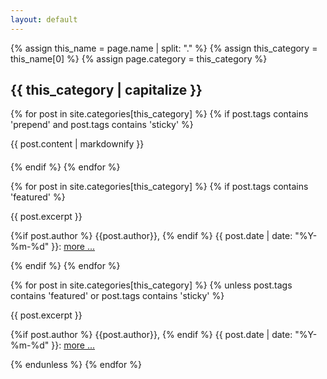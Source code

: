 ```yaml
---
layout: default
---
```


{% assign this_name = page.name | split: "." %}
{% assign this_category = this_name[0] %}
{% assign page.category = this_category %}

## {{ this_category | capitalize }}

{% for post in site.categories[this_category] %}
  {% if post.tags contains 'prepend' and post.tags contains 'sticky' %}
<div style="margin-bottom: 20px;">
{{ post.content | markdownify }}
</div>
  {% endif %}
{% endfor %}

{% for post in site.categories[this_category] %}
  {% if post.tags contains 'featured' %}
<div class="excerpt">
    {{ post.excerpt }}
<p class="footnote">
    {%if post.author %}
      {{post.author}}, 
    {% endif %}
  {{ post.date | date: "%Y-%m-%d" }}: <a href="{{ post.url | relative_url }}">more ...</a>
  </p>
</div>
  {% endif %}
{% endfor %}

{% for post in site.categories[this_category] %}
  {% unless post.tags contains 'featured' or post.tags contains 'sticky' %} 
<div class="excerpt">
    {{ post.excerpt }}
<p class="footnote">
    {%if post.author %}
      {{post.author}}, 
    {% endif %}
  {{ post.date | date: "%Y-%m-%d" }}: <a href="{{ post.url | relative_url }}">more ...</a>
  </p>
</div>
  {% endunless %}
{% endfor %}
